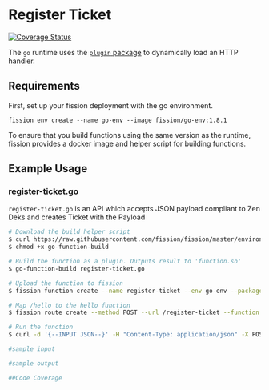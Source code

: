 # Register Ticket

[![Coverage Status](https://coveralls.io/repos/github/OpenIndustryCloud/fission-go-register-ticket/badge.svg?branch=master)](https://coveralls.io/github/OpenIndustryCloud/fission-go-register-ticket?branch=master)


The `go` runtime uses the [`plugin` package](https://golang.org/pkg/plugin/) to dynamically load an HTTP handler.

## Requirements

First, set up your fission deployment with the go environment.

```
fission env create --name go-env --image fission/go-env:1.8.1
```

To ensure that you build functions using the same version as the
runtime, fission provides a docker image and helper script for
building functions.

## Example Usage

### register-ticket.go

`register-ticket.go` is an API which accepts JSON payload compliant to Zen Deks and creates Ticket with the Payload

```bash
# Download the build helper script
$ curl https://raw.githubusercontent.com/fission/fission/master/environments/go/builder/go-function-build > go-function-build
$ chmod +x go-function-build

# Build the function as a plugin. Outputs result to 'function.so'
$ go-function-build register-ticket.go

# Upload the function to fission
$ fission function create --name register-ticket --env go-env --package function.so

# Map /hello to the hello function
$ fission route create --method POST --url /register-ticket --function register-ticket

# Run the function
$ curl -d '{--INPUT JSON--}' -H "Content-Type: application/json" -X POST http://$FISSION_ROUTER/register-ticket

#sample input

#sample output

##Code Coverage



```

